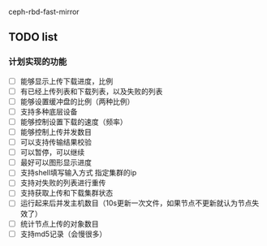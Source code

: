 ceph-rbd-fast-mirror


## TODO list
### 计划实现的功能

- [ ] 能够显示上传下载进度，比例
- [ ] 有已经上传列表和下载列表，以及失败的列表
- [ ] 能够设置缓冲盘的比例（两种比例）
- [ ] 支持多种底层设备
- [ ] 能够控制设置下载的速度（频率）
- [ ] 能够控制上传并发数目
- [ ] 可以支持传输结果校验
- [ ] 可以暂停，可以继续
- [ ] 最好可以图形显示进度
- [ ] 支持shell填写输入方式 指定集群的ip
- [ ] 支持对失败的列表进行重传
- [ ] 支持获取上传和下载集群状态
- [ ] 运行起来后并发主机数目（10s更新一次文件，如果节点不更新就认为节点失效了）
- [ ] 统计节点上传的对象数目
- [ ] 支持md5记录（会慢很多）